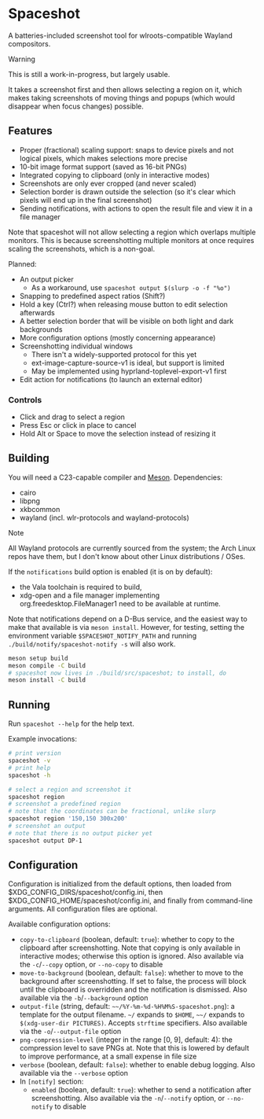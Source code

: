 # Spaceshot
A batteries-included screenshot tool for wlroots-compatible Wayland compositors.

> [!WARNING]
> This is still a work-in-progress, but largely usable.

It takes a screenshot first and then allows selecting a region on it, which makes taking screenshots of moving things and popups (which would disappear when focus changes) possible.

## Features
- Proper (fractional) scaling support: snaps to device pixels and not logical pixels, which makes selections more precise
- 10-bit image format support (saved as 16-bit PNGs)
- Integrated copying to clipboard (only in interactive modes)
- Screenshots are only ever cropped (and never scaled)
- Selection border is drawn outside the selection (so it's clear which pixels will end up in the final screenshot)
- Sending notifications, with actions to open the result file and view it in a file manager

Note that spaceshot will not allow selecting a region which overlaps multiple monitors. This is because screenshotting multiple monitors at once requires scaling the screenshots, which is a non-goal.

Planned:
- An output picker
    - As a workaround, use `spaceshot output $(slurp -o -f "%o")`
- Snapping to predefined aspect ratios (Shift?)
- Hold a key (Ctrl?) when releasing mouse button to edit selection afterwards
- A better selection border that will be visible on both light and dark backgrounds
- More configuration options (mostly concerning appearance)
- Screenshotting individual windows
    - There isn't a widely-supported protocol for this yet
    - ext-image-capture-source-v1 is ideal, but support is limited
    - May be implemented using hyprland-toplevel-export-v1 first
- Edit action for notifications (to launch an external editor)

### Controls
- Click and drag to select a region
- Press Esc or click in place to cancel
- Hold Alt or Space to move the selection instead of resizing it

## Building
You will need a C23-capable compiler and [Meson](https://mesonbuild.com).
Dependencies:
- cairo
- libpng
- xkbcommon
- wayland (incl. wlr-protocols and wayland-protocols)

> [!NOTE]
> All Wayland protocols are currently sourced from the system; the Arch Linux repos have them, but I don't know about other Linux distributions / OSes.

If the `notifications` build option is enabled (it is on by default):
- the Vala toolchain is required to build,
- xdg-open and a file manager implementing org.freedesktop.FileManager1 need to be available at runtime.

Note that notifications depend on a D-Bus service, and the easiest way to make that available is via `meson install`. However, for testing, setting the environment variable `$SPACESHOT_NOTIFY_PATH` and running `./build/notify/spaceshot-notify -s` will also work.
```sh
meson setup build
meson compile -C build
# spaceshot now lives in ./build/src/spaceshot; to install, do
meson install -C build
```

## Running
Run `spaceshot --help` for the help text.

Example invocations:
```sh
# print version
spaceshot -v
# print help
spaceshot -h

# select a region and screenshot it
spaceshot region
# screenshot a predefined region
# note that the coordinates can be fractional, unlike slurp
spaceshot region '150,150 300x200'
# screenshot an output
# note that there is no output picker yet
spaceshot output DP-1
```

## Configuration
Configuration is initialized from the default options, then loaded from $XDG_CONFIG_DIRS/spaceshot/config.ini, then $XDG_CONFIG_HOME/spaceshot/config.ini, and finally from command-line arguments. All configuration files are optional.

Available configuration options:
- `copy-to-clipboard` (boolean, default: `true`): whether to copy to the clipboard after screenshotting. Note that copying is only available in interactive modes; otherwise this option is ignored. Also available via the `-c`/`--copy` option, or `--no-copy` to disable
- `move-to-background` (boolean, default: `false`): whether to move to the background after screenshotting. If set to false, the process will block until the clipboard is overridden and the notification is dismissed. Also available via the `-b`/`--background` option
- `output-file` (string, default: `~~/%Y-%m-%d-%H%M%S-spaceshot.png`): a template for the output filename. `~/` expands to `$HOME`, `~~/` expands to `$(xdg-user-dir PICTURES)`. Accepts `strftime` specifiers. Also available via the `-o`/`--output-file` option
- `png-compression-level` (integer in the range [0, 9], default: 4): the compression level to save PNGs at. Note that this is lowered by default to improve performance, at a small expense in file size
- `verbose` (boolean, default: `false`): whether to enable debug logging. Also available via the `--verbose` option
- In `[notify]` section:
    - `enabled` (boolean, default: `true`): whether to send a notification after screenshotting. Also available via the `-n`/`--notify` option, or `--no-notify` to disable
